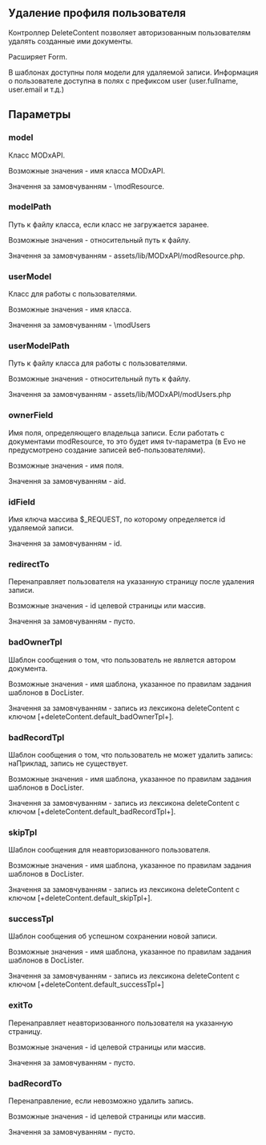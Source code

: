 ## Удаление профиля пользователя

Контроллер DeleteContent позволяет авторизованным пользователям удалять созданные ими документы.

Расширяет Form.

В шаблонах доступны поля модели для удаляемой записи. Информация о пользователе доступна в полях с префиксом user (user.fullname, user.email и т.д.)

## Параметры
### model
Класс MODxAPI.

Возможные значения - имя класса MODxAPI.

Значення за замовчуванням - \modResource.

### modelPath
Путь к файлу класса, если класс не загружается заранее.

Возможные значения - относительный путь к файлу.

Значення за замовчуванням - assets/lib/MODxAPI/modResource.php.

### userModel
Класс для работы с пользователями.

Возможные значения - имя класса.

Значення за замовчуванням - \modUsers

### userModelPath
Путь к файлу класса для работы с пользователями.

Возможные значения - относительный путь к файлу.

Значення за замовчуванням - assets/lib/MODxAPI/modUsers.php

### ownerField
Имя поля, определяющего владельца записи. Если работать с документами modResource, то это будет имя tv-параметра (в Evo не предусмотрено создание записей веб-пользователями).

Возможные значения - имя поля.

Значення за замовчуванням - aid.

### idField
Имя ключа массива $_REQUEST, по которому определяется id удаляемой записи.

Значення за замовчуванням - id.

### redirectTo
Перенаправляет пользователя на указанную страницу после удаления записи.

Возможные значения - id целевой страницы или массив.

Значення за замовчуванням - пусто.

### badOwnerTpl
Шаблон сообщения о том, что пользователь не является автором документа.

Возможные значения - имя шаблона, указанное по правилам задания шаблонов в DocLister.

Значення за замовчуванням - запись из лексикона deleteContent с ключом [+deleteContent.default_badOwnerTpl+].

### badRecordTpl
Шаблон сообщения о том, что пользователь не может удалить запись: наПриклад, запись не существует.

Возможные значения - имя шаблона, указанное по правилам задания шаблонов в DocLister.

Значення за замовчуванням - запись из лексикона deleteContent с ключом [+deleteContent.default_badRecordTpl+].

### skipTpl
Шаблон сообщения для неавторизованного пользователя.

Возможные значения - имя шаблона, указанное по правилам задания шаблонов в DocLister.

Значення за замовчуванням - запись из лексикона deleteContent с ключом [+deleteContent.default_skipTpl+].

### successTpl
Шаблон сообщения об успешном сохранении новой записи.

Возможные значения - имя шаблона, указанное по правилам задания шаблонов в DocLister.

Значення за замовчуванням - запись из лексикона deleteContent с ключом [+deleteContent.default_successTpl+]

### exitTo
Перенаправляет неавторизованного пользователя на указанную страницу.

Возможные значения - id целевой страницы или массив.

Значення за замовчуванням - пусто.

### badRecordTo
Перенаправление, если невозможно удалить запись.

Возможные значения - id целевой страницы или массив.

Значення за замовчуванням - пусто.
